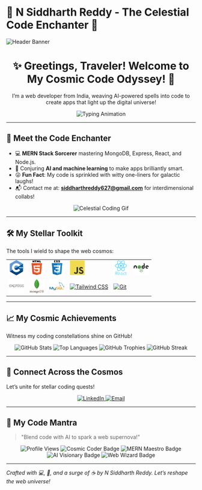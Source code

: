 # 🌌 N Siddharth Reddy - The Celestial Code Enchanter 🌠

![Header Banner](https://images.hdqwalls.com/download/galaxy-space-4k-5k-3840x2160.jpg)

<div align="center">
  <h1>✨ Greetings, Traveler! Welcome to My Cosmic Code Odyssey! 🚀</h1>
  <p>I’m a web developer from India, weaving AI-powered spells into code to create apps that light up the digital universe!</p>
  <img src="https://readme-typing-svg.herokuapp.com?font=Orbitron&size=26&pause=600&color=00FFEE&center=true&vCenter=true&width=600&lines=Code+is+my+cosmic+dust,+AI+is+my+supernova!;Crafting+web+galaxies+that+sparkle!;Join+me+on+this+stellar+journey!" alt="Typing Animation" />
</div>

---

## 🌟 Meet the Code Enchanter
- 💻 **MERN Stack Sorcerer** mastering MongoDB, Express, React, and Node.js.
- 🌱 Conjuring **AI and machine learning** to make apps brilliantly smart.
- 😜 **Fun Fact**: My code is sprinkled with witty one-liners for galactic laughs!
- 📬 Contact me at: **siddharthreddy627@gmail.com** for interdimensional collabs!

<div align="center">
  <img src="https://media.giphy.com/media/3o7aD2X8g4e8ZAJN4Q/giphy.gif" width="270" alt="Celestial Coding Gif" />
</div>

---

## 🛠️ My Stellar Toolkit
The tools I wield to shape the web cosmos:

<div align="center">
  <table>
    <tr>
      <td><a href="https://www.w3schools.com/cpp/"><img src="https://raw.githubusercontent.com/devicons/devicon/master/icons/cplusplus/cplusplus-original.svg" alt="C++" width="40" height="40"/></a></td>
      <td><a href="https://www.w3.org/html/"><img src="https://raw.githubusercontent.com/devicons/devicon/master/icons/html5/html5-original-wordmark.svg" alt="HTML5" width="40" height="40"/></a></td>
      <td><a href="https://www.w3schools.com/css/"><img src="https://raw.githubusercontent.com/devicons/devicon/master/icons/css3/css3-original-wordmark.svg" alt="CSS3" width="40" height="40"/></a></td>
      <td><a href="https://developer.mozilla.org/en-US/docs/Web/JavaScript"><img src="https://raw.githubusercontent.com/devicons/devicon/master/icons/javascript/javascript-original.svg" alt="JavaScript" width="40" height="40"/></a></td>
      <td><a href="https://reactjs.org/"><img src="https://raw.githubusercontent.com/devicons/devicon/master/icons/react/react-original-wordmark.svg" alt="React" width="40" height="40"/></a></td>
      <td><a href="https://nodejs.org"><img src="https://raw.githubusercontent.com/devicons/devicon/master/icons/nodejs/nodejs-original-wordmark.svg" alt="Node.js" width="40" height="40"/></a></td>
    </tr>
    <tr>
      <td><a href="https://expressjs.com"><img src="https://raw.githubusercontent.com/devicons/devicon/master/icons/express/express-original-wordmark.svg" alt="Express" width="40" height="40"/></a></td>
      <td><a href="https://www.mongodb.com/"><img src="https://raw.githubusercontent.com/devicons/devicon/master/icons/mongodb/mongodb-original-wordmark.svg" alt="MongoDB" width="40" height="40"/></a></td>
      <td><a href="https://www.mysql.com/"><img src="https://raw.githubusercontent.com/devicons/devicon/master/icons/mysql/mysql-original-wordmark.svg" alt="MySQL" width="40" height="40"/></a></td>
      <td><a href="https://tailwindcss.com/"><img src="https://www.vectorlogo.zone/logos/tailwindcss/tailwindcss-icon.svg" alt="Tailwind CSS" width="40" height="40"/></a></td>
      <td><a href="https://git-scm.com/"><img src="https://www.vectorlogo.zone/logos/git-scm/git-scm-icon.svg" alt="Git" width="40" height="40"/></a></td>
    </tr>
  </table>
</div>

---

## 📈 My Cosmic Achievements
Witness my coding constellations shine on GitHub!

<div align="center">
  <img src="https://github-readme-stats.vercel.app/api?username=siddreddy07&show_icons=true&theme=tokyo-night&hide_border=true" alt="GitHub Stats" />
  <img src="https://github-readme-stats.vercel.app/api/top-langs?username=siddreddy07&show_icons=true&theme=tokyo-night&layout=compact&hide_border=true" alt="Top Languages" />
  <img src="https://github-readme-trophy.vercel.app/?username=siddreddy07&theme=onedark&no-frame=true&margin-w=10" alt="GitHub Trophies" />
  <img src="https://github-readme-streak-stats.herokuapp.com/?user=siddreddy07&theme=tokyo-night&hide_border=true" alt="GitHub Streak" />
</div>

---

## 📡 Connect Across the Cosmos
Let’s unite for stellar coding quests!

<div align="center">
  <a href="https://linkedin.com/in/n-siddharth-reddy-9579a1273" target="_blank">
    <img src="https://raw.githubusercontent.com/rahuldkjain/github-profile-readme-generator/master/src/images/icons/Social/linked-in-alt.svg" alt="LinkedIn" height="30" width="40" />
  </a>
  <a href="mailto:siddharthreddy627@gmail.com">
    <img src="https://img.icons8.com/color/48/000000/gmail.png" alt="Email" height="30" width="40" />
  </a>
</div>

---

## 💫 My Code Mantra
> "Blend code with AI to spark a web supernova!"

<div align="center">
  <img src="https://komarev.com/ghpvc/?username=siddreddy07&label=Profile%20Views&color=00FFEE&style=flat" alt="Profile Views" />
  <img src="https://img.shields.io/badge/Cosmic%20Coder-FF00EE?style=flat-square&logo=codepen" alt="Cosmic Coder Badge" />
  <img src="https://img.shields.io/badge/MERN%20Maestro-00FFDD?style=flat-square&logo=react" alt="MERN Maestro Badge" />
  <img src="https://img.shields.io/badge/AI%20Visionary-FFCC00?style=flat-square&logo=python" alt="AI Visionary Badge" />
  <img src="https://img.shields.io/badge/Web%20Wizard-FF6666?style=flat-square&logo=javascript" alt="Web Wizard Badge" />
</div>

---

*Crafted with 💻, 🌠, and a surge of ☕ by N Siddharth Reddy. Let’s reshape the web universe!*
